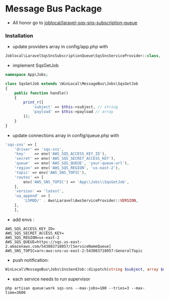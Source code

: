 # Message Bus Package

- All honor go to [joblocal/laravel-sqs-sns-subscription-queue](https://github.com/joblocal/laravel-sqs-sns-subscription-queue)

### Installation

- update providers array in config/app.php with 

```php
Joblocal\LaravelSqsSnsSubscriptionQueue\SqsSnsServiceProvider::class,
```

- implement SqsGetJob

```php
namespace App\Jobs;

class SqsGetJob extends \WinLocal\MessageBus\Jobs\SqsGetJob
{
    public function handle()
    {
        print_r([
            'subject' => $this->subject, // string
            'payload' => $this->payload // array
        ]);
    }
}
```

- update connections array in config/queue.php with 

```php
'sqs-sns' => [
    'driver' => 'sqs-sns',
    'key'    => env('AWS_SQS_ACCESS_KEY_ID'),
    'secret' => env('AWS_SQS_SECRET_ACCESS_KEY'),
    'queue'  => env('AWS_SQS_QUEUE', 'your-queue-url'),
    'region' => env('AWS_SQS_REGION', 'us-east-2'),
    'topic' => env('AWS_SNS_TOPIC'),
    'routes' => [
        env('AWS_SNS_TOPIC') => 'App\\Jobs\\SqsGetJob',
    ],
    'version' => 'latest',
    'ua_append' => [
        'L5MOD/' . Aws\Laravel\AwsServiceProvider::VERSION,
    ],
    ],
```

- add envs :

```env
AWS_SQS_ACCESS_KEY_ID=
AWS_SQS_SECRET_ACCESS_KEY=
AWS_SQS_REGION=us-east-2
AWS_SQS_QUEUE=https://sqs.us-east-2.amazonaws.com/543083718057/[ServiceNameQueue]
AWS_SNS_TOPIC=arn:aws:sns:us-east-2:543083718057:GeneralTopic
```

- push notification:

```php
WinLocal\MessageBus\Jobs\SnsSendJob::dispatch(string $subject, array $message);
```

- each service needs to run supervisor

`php artisan queue:work sqs-sns --max-jobs=100 --tries=3 --max-time=3600`